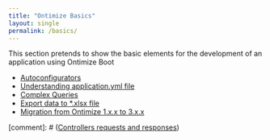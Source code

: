 ```yaml
---
title: "Ontimize Basics"
layout: single
permalink: /basics/
---
```

This section pretends to show the basic elements for the development of an application using Ontimize Boot

- [Autoconfigurators](/ontimize-boot/basics/autoconfigurators)
- [Understanding application.yml file](/ontimize-boot/basics/applicationyml)
- [Complex Queries](/ontimize-boot/basics/complexqueries)
- [Export data to *.xlsx file](/ontimize-boot/basics/excelexport)
- [Migration from Ontimize 1.x.x to 3.x.x](/ontimize-boot/basics/migration)

[comment]: # ([Controllers requests and responses](/ontimize-boot/basics/controllers_request_responses))

